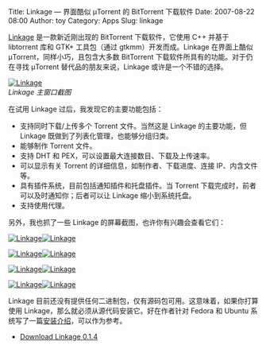 Title: Linkage — 界面酷似 µTorrent 的 BitTorrent 下载软件
Date: 2007-08-22 08:00
Author: toy
Category: Apps
Slug: linkage

[Linkage](http://code.google.com/p/linkage/) 是一款新近刚出现的
BitTorrent 下载软件，它使用 C++ 并基于 libtorrent 库和 GTK+ 工具包（通过
gtkmm）开发而成。Linkage 在界面上酷似 µTorrent，同样小巧，且包含大多数
BitTorrent 下载软件所具有的功能。对于仍在寻找 µTorrent
替代品的朋友来说，Linkage 或许是一个不错的选择。

[![Linkage](http://i.linuxtoy.org/i/linkage/01_s.png)](http://i.linuxtoy.org/i/linkage/01.png)  
*Linkage 主窗口截图*

在试用 Linkage 过后，我发现它的主要功能包括：

-   支持同时下载/上传多个 Torrent 文件。当然这是 Linkage 的主要功能，但
    Linkage 既做到了列表化管理，也能够分组归类。
-   能够制作 Torrent 文件。
-   支持 DHT 和 PEX，可以设置最大连接数目、下载及上传速率。
-   可以显示有关 Torrent 的详细信息，如制作者、下载进度、连接
    IP、内含文件等。
-   具有插件系统，目前包括通知插件和托盘插件。当 Torrent
    下载完成时，前者可以及时通知你；后者可以让 Linkage 缩小到系统托盘。
-   支持使用代理。

另外，我也抓了一些 Linkage 的屏幕截图，也许你有兴趣会查看它们：

[![Linkage](http://i.linuxtoy.org/i/linkage/thumb_02.png)](http://i.linuxtoy.org/i/linkage/02.png)[![Linkage](http://i.linuxtoy.org/i/linkage/thumb_03.png)](http://i.linuxtoy.org/i/linkage/03.png)  

[![Linkage](http://i.linuxtoy.org/i/linkage/thumb_04.png)](http://i.linuxtoy.org/i/linkage/04.png)[![Linkage](http://i.linuxtoy.org/i/linkage/thumb_05.png)](http://i.linuxtoy.org/i/linkage/05.png)  

[![Linkage](http://i.linuxtoy.org/i/linkage/thumb_06.png)](http://i.linuxtoy.org/i/linkage/06.png)[![Linkage](http://i.linuxtoy.org/i/linkage/thumb_07.png)](http://i.linuxtoy.org/i/linkage/07.png)  

[![Linkage](http://i.linuxtoy.org/i/linkage/thumb_08.png)](http://i.linuxtoy.org/i/linkage/08.png)[![Linkage](http://i.linuxtoy.org/i/linkage/thumb_09.png)](http://i.linuxtoy.org/i/linkage/09.png)

Linkage
目前还没有提供任何二进制包，仅有源码包可用。这意味着，如果你打算使用
Linkage，那么就必须从源代码安装它。好在作者针对 Fedora 和 Ubuntu
系统写了一篇[安装介绍](http://code.google.com/p/linkage/wiki/Installation)，可以作为参考。

- [Download Linkage
0.1.4](http://code.google.com/p/linkage/downloads/list)

